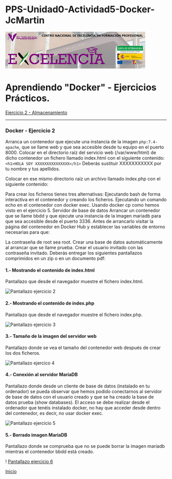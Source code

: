 # PPS-Unidad0-Actividad5-Docker-JcMartin

![logotipo IES Valle del Jerte](../imagenes/excelencia.jpeg)

Aprendiendo "Docker" - Ejercicios Prácticos.
======

[Ejercicio 2 - Almacenamiento](#Docker---Ejercicio-2)



--- 


### Docker - Ejercicio 2

Arranca un contenedor que ejecute una instancia de la imagen ```php:7.4-apache```, que se llame web y que sea accesible desde tu equipo en el puerto 8000.
Colocar en el directorio raíz del servicio web (/var/www/html) de dicho contenedor un fichero llamado index.html con el siguiente contenido:
```<h1>HOLA SOY XXXXXXXXXXXXXXX</h1>```
Deberás sustituir XXXXXXXXXXX por tu nombre y tus apellidos.

Colocar en ese mismo directorio raíz un archivo llamado index.php con el siguiente contenido:
<?php echo phpinfo(); ?>
Para crear los ficheros tienes tres alternativas:
Ejecutando bash de forma interactiva en el contenedor y creando los ficheros.
Ejecutando un comando echo en el contenedor con docker exec.
Usando docker cp como hemos visto en el ejercicio 5.
Servidor de base de datos
Arrancar un contenedor que se llame bbdd y que ejecute una instancia de la imagen mariadb para que sea accesible desde el puerto 3336.
Antes de arrancarlo visitar la página del contenedor en Docker Hub y establecer las variables de entorno necesarias para que:

La contraseña de root sea root.
Crear una base de datos automáticamente al arrancar que se llame prueba.
Crear el usuario invitado con las contraseña invitado.
Deberás entregar los siguientes pantallazos comprimidos en un zip o en un documento pdf:


#### 1.- Mostrando el contenido de index.html

Pantallazo que desde el navegador muestre el fichero index.html.

![Pantallazo ejercicio 2](../imagenes/Docker2-web1.png)

#### 2.- Mostrando el contenido de index.php


Pantallazo que desde el navegador muestre el fichero index.php.

![Pantallazo ejercicio 3](../imagenes/Docker2-php2.png)


#### 3.- Tamaño de la imagen del servidor web


Pantallazo donde se vea el tamaño del contenedor web después de crear los dos ficheros.

![Pantallazo ejercico 4](../imagenes/Docker2-web3.png)

#### 4.- Conexión al servidor MariaDB


Pantallazo donde desde un cliente de base de datos (instalado en tu ordenador) se pueda observar que hemos podido conectarnos al servidor de base de datos con el usuario creado y que se ha creado la base de datos prueba (show databases). El acceso se debe realizar desde el ordenador que tenéis instalado docker, no hay que acceder desde dentro del contenedor, es decir, no usar docker exec.

![Pantallazo ejercicio 5](../imagenes/Docker2-mariadb4.png)

#### 5.- Borrado imagen MariaDB


Pantallazo donde se comprueba que no se puede borrar la imagen mariadb mientras el contenedor bbdd está creado.

! [Pantallazo ejercicio 6](../imagenes/Docker2-mariadb5.png)


[Inicio](#Docker---Ejercicio-2)
